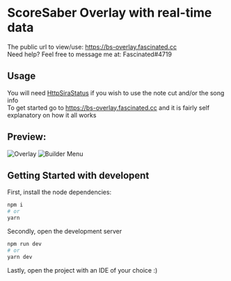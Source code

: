 # ScoreSaber Overlay with real-time data

The public url to view/use: https://bs-overlay.fascinated.cc</br>
Need help? Feel free to message me at: Fascinated#4719

## Usage
You will need [HttpSiraStatus](https://github.com/denpadokei/HttpSiraStatus) if you wish to use the note cut and/or the song info</br>
To get started go to https://bs-overlay.fascinated.cc and it is fairly self explanatory on how it all works</br>

## Preview:
![Overlay](https://cdn.fascinated.cc/HCrnvhsHGG.png?raw=true)
![Builder Menu](https://cdn.fascinated.cc/QwGTQLhJsq.png?raw=true)

## Getting Started with developent

First, install the node dependencies:

```bash
npm i
# or
yarn
```

Secondly, open the development server

```bash
npm run dev
# or
yarn dev
````

Lastly, open the project with an IDE of your choice :)
